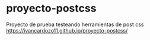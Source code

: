 # proyecto-postcss
Proyecto de prueba testeando herramientas de post css
https://ivancardozo11.github.io/proyecto-postcss/
